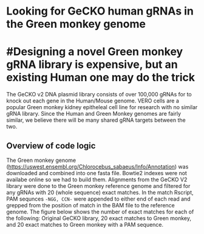 # Looking for GeCKO human gRNAs in the Green monkey genome

# #Designing a novel Green monkey gRNA library is expensive, but an existing Human one may do the trick
The GeCKO v2 DNA plasmid library consists of over 100,000 gRNAs for to knock out each gene in the Human/Mouse genome. VERO cells 
are a popular Green monkey kidney epitheleal cell line for research with no similar gRNA library. Since the Human and Green 
Monkey genomes are fairly similar, we believe there will be many shared gRNA targets between the two.

## Overview of code logic 
The Green monkey genome (https://uswest.ensembl.org/Chlorocebus_sabaeus/Info/Annotation) was downloaded and combined into one 
fasta file. Bowtie2 indexes were not availabe online so we had to build them. Alignments from the GeCKO V2 library were done to
the Green monkey reference genome and filtered for any gRNAs with 20 (whole sequence) exact matches. In the match Rscript, PAM 
sequnces ```-NGG, CCN-``` were appended to either end of each read and grepped from the position of match in the BAM file to 
the reference genome. The figure below shows the number of exact matches for each of the following: Original GeCKO library, 
20 exact matches to Green monkey, and 20 exact matches to Green monkey with a PAM sequence. 
